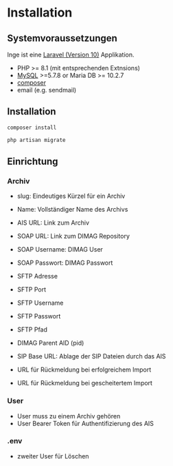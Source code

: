 # Installation

## Systemvoraussetzungen

Inge ist eine [Laravel (Version 10)](https://laravel.com/docs/10.x/deployment) Applikation. 

- PHP >= 8.1 (mit entsprechenden Extnsions)
- [MySQL](https://www.mysql.com/de/) >=5.7.8 or Maria DB >= 10.2.7
- [composer](https://getcomposer.org)
- email (e.g. sendmail)

## Installation

```bash 
composer install
```

```bash
php artisan migrate
```

## Einrichtung

### Archiv
- slug: Eindeutiges Kürzel für ein Archiv  
- Name: Vollständiger Name des Archivs  
- AIS URL: Link zum Archiv  

- SOAP URL: Link zum DIMAG Repository  
- SOAP Username: DIMAG User  
- SOAP Passwort: DIMAG Passwort  

- SFTP Adresse
- SFTP Port  
- SFTP Username
- SFTP Passwort
- SFTP Pfad

- DIMAG Parent AID (pid)

- SIP Base URL: Ablage der SIP Dateien durch das AIS

- URL für Rückmeldung bei erfolgreichem Import
- URL für Rückmeldung bei gescheitertem Import

### User
- User muss zu einem Archiv gehören
- User Bearer Token für Authentifizierung des AIS

### .env 
- zweiter User für Löschen
